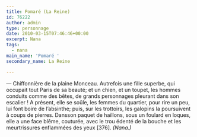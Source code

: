 ```yaml
---
title: Pomaré (La Reine)
id: 76222
author: admin
type: personnage
date: 2010-03-15T07:46:46+00:00
excerpt: Nana
tags:
  - nana
main_name: 'Pomaré '
secondary_name: La Reine

---
```

— Chiffonnière de la plaine Monceau. Autrefois une fille superbe, qui occupait tout Paris de sa beauté; et un chien, et un toupet, les hommes conduits comme des bêtes, de grands personnages pleurant dans son escalier ! A présent, elle se soûle, les femmes du quartier, pour rire un peu, lui font boire de l&rsquo;absinthe; puis, sur les trottoirs, les galopins la poursuivent à coups de pierres. Dansson paquet de haillons, sous un foulard en loques, elle a une face blême, couturée, avec le trou édenté de la bouche et les meurtrissures enflammées des yeux [376]. _(Nana.)_